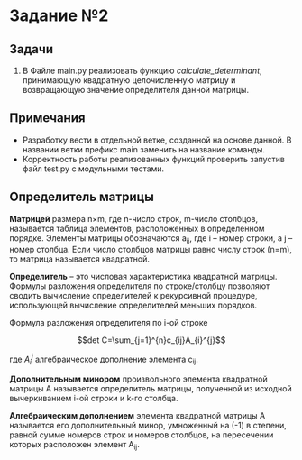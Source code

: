 # Задание №2 
## Задачи  
1. В Файле main.py реализовать функцию *calculate_determinant*, принимающую квадратную целочисленную матрицу и возвращающую значение определителя данной матрицы.
## Примечания  
- Разработку вести в отдельной ветке, созданной на основе данной. В названии ветки префикс main заменить на название команды. 
- Корректность работы реализованных функций проверить запустив файл test.py с модульными тестами. 
  
## Определитель матрицы  
**Матрицей** размера n×m, где n-число строк, m-число столбцов, называется таблица элементов, 
расположенных в определенном порядке. Элементы матрицы обозначаются a<sub>ij</sub>, где i – 
номер строки, а j – номер столбца. Если число столбцов матрицы равно числу строк (n=m), то матрица называется квадратной.  

**Определитель** – это числовая характеристика квадратной матрицы. Формулы разложения 
определителя по строке/столбцу позволяют сводить вычисление определителей к рекурсивной 
процедуре, использующей вычисление определителей меньших порядков.

Формула разложения определителя по i-ой строке 

$$det C=\sum_{j=1}^{n}c_{ij}A_{i}^{j}$$

где $A_{i}^{j}$ алгебраическое дополнение элемента c<sub>ij</sub>.

**Дополнительным  минором** произвольного элемента квадратной матрицы А называется 
определитель матрицы, полученной из исходной вычеркиванием i-ой строки и k-го столбца.

**Алгебраическим дополнением** элемента квадратной матрицы А называется его дополнительный 
минор, умноженный на (-1) в степени, равной сумме номеров строк и номеров столбцов, на
пересечении которых расположен элемент A<sub>ij</sub>.
